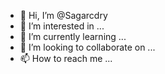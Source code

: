 - 👋 Hi, I’m @Sagarcdry
- 👀 I’m interested in ...
- 🌱 I’m currently learning ...
- 💞️ I’m looking to collaborate on ...
- 📫 How to reach me ...

<!---
Sagarcdry/Sagarcdry is a ✨ special ✨ repository because its `README.md` (this file) appears on your GitHub profile.
You can click the Preview link to take a look at your changes.
--->
